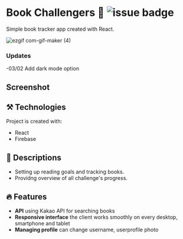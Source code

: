 # Book Challengers 📖 ![issue badge](https://img.shields.io/github/license/iylinkim/book-challengers?label=license)

Simple book tracker app created with React.

![ezgif com-gif-maker (4)](https://user-images.githubusercontent.com/66230563/111664340-07d61380-8855-11eb-968d-8cfb1d05803a.gif)


### Updates

-03/02 Add dark mode option

## Screenshot

## ⚒️ Technologies

Project is created with:

- React
- Firebase

## 📑 Descriptions

- Setting up reading goals and tracking books.
- Providng overview of all challenge's progress.

## 🔥 Features

- **API** using Kakao API for searching books
- **Responsive interface** the client works smoothly on every desktop, smartphone and tablet
- **Managing profile** can change username, userprofile photo
